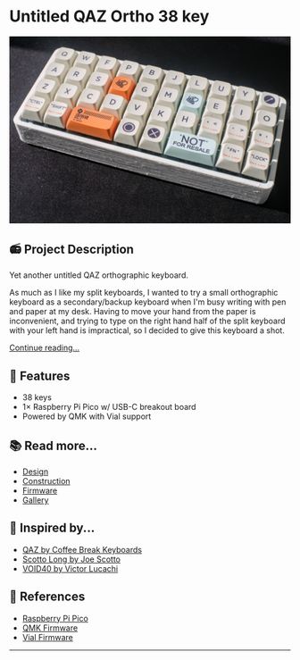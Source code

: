# Untitled QAZ Ortho 38 key

![Photo of finished build](images/photos/DSCF2982.jpg)

## 📻 Project Description

Yet another untitled QAZ orthographic keyboard.

As much as I like my split keyboards, I wanted to try a small orthographic keyboard as a secondary/backup keyboard when I'm busy writing with pen and paper at my desk. Having to move your hand from the paper is inconvenient, and trying to type on the right hand half of the split keyboard with your left hand is impractical, so I decided to give this keyboard a shot.

[Continue reading...](notes/Design.md)

## 🧰 Features
- 38 keys
- 1× Raspberry Pi Pico w/ USB-C breakout board
- Powered by QMK with Vial support

## 📚 Read more...
- [Design](notes/Design.md)
- [Construction](notes/Construction.md)
- [Firmware](notes/Firmware.md)
- [Gallery](notes/Gallery.md)

## 🙏 Inspired by...
- [QAZ by Coffee Break Keyboards](https://cbkbd.bigcartel.com/product/qaz)
- [Scotto Long by Joe Scotto](https://github.com/joe-scotto/scottokeebs/tree/main/ScottoLong)
- [VOID40 by Victor Lucachi](https://github.com/victorlucachi/void40)

## 📐 References
- [Raspberry Pi Pico](https://www.raspberrypi.com/documentation/microcontrollers/raspberry-pi-pico.html)
- [QMK Firmware](https://docs.qmk.fm/)
- [Vial Firmware](https://get.vial.today/)

---